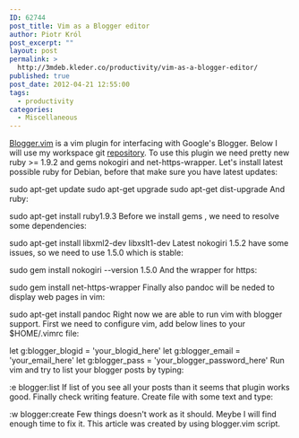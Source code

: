 ```yaml
---
ID: 62744
post_title: Vim as a Blogger editor
author: Piotr Król
post_excerpt: ""
layout: post
permalink: >
  http://3mdeb.kleder.co/productivity/vim-as-a-blogger-editor/
published: true
post_date: 2012-04-21 12:55:00
tags:
  - productivity
categories:
  - Miscellaneous
---
```

[Blogger.vim](https://github.com/ujihisa/blogger.vim) is a vim plugin for interfacing with Google's Blogger. Below I will use my workspace git [repository](https://github.com/pietrushnic/workspace). To use this plugin we need pretty new ruby >= 1.9.2 and gems nokogiri and net-https-wrapper. Let's install latest possible ruby for Debian, before that make sure you have latest updates:  

sudo apt-get update sudo apt-get upgrade sudo apt-get dist-upgrade And ruby:  

sudo apt-get install ruby1.9.3 Before we install gems , we need to resolve some dependencies:  

sudo apt-get install libxml2-dev libxslt1-dev Latest nokogiri 1.5.2 have some issues, so we need to use 1.5.0 which is stable:  

sudo gem install nokogiri --version 1.5.0 And the wrapper for https:  

sudo gem install net-https-wrapper Finally also pandoc will be neded to display web pages in vim:  

sudo apt-get install pandoc Right now we are able to run vim with blogger support. First we need to configure vim, add below lines to your $HOME/.vimrc file:  

let g:blogger_blogid = 'your_blogid_here' let g:blogger_email = 'your_email_here' let g:blogger_pass = 'your_blogger_password_here' Run vim and try to list your blogger posts by typing:  

:e blogger:list If list of you see all your posts than it seems that plugin works good. Finally check writing feature. Create file with some text and type:  

:w blogger:create Few things doesn't work as it should. Meybe I will find enough time to fix it. This article was created by using blogger.vim script.